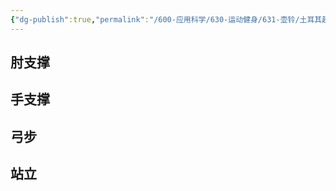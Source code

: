 ```yaml
---
{"dg-publish":true,"permalink":"/600-应用科学/630-运动健身/631-壶铃/土耳其起立/","tags":["生活/健身/壶铃"],"noteIcon":""}
---
```



## 肘支撑


## 手支撑


## 弓步


## 站立
